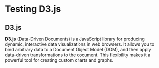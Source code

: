 # Testing D3.js

## D3.js

**D3.js** (Data-Driven Documents) is a JavaScript library for producing dynamic, interactive data visualizations in web browsers. It allows you to bind arbitrary data to a Document Object Model (DOM), and then apply data-driven transformations to the document. This flexibility makes it a powerful tool for creating custom charts and graphs.

<script type="module" src="./d3test.js"></script>
